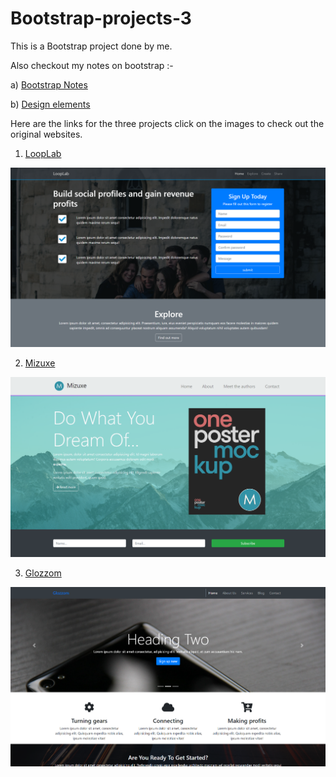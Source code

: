 # Bootstrap-projects-3

This is a Bootstrap project done by me.

Also checkout my notes on bootstrap :-

a) [Bootstrap Notes](./bootstrapNotes.md)

b) [Design elements](./designElements.md)

Here are the links for the three projects click on the images to check out the original websites.

1. [LoopLab](https://sh-rawan.github.io/Bootstrap-projects-3/website1/index.html)
 <p align="center">
   <a href="https://sh-rawan.github.io/Bootstrap-projects-3/website1/index.html" rel="noopener">
  <img src="./website1/img/website1.png" alt="Project logo"></a>
 </p>

2. [Mizuxe](https://sh-rawan.github.io/Bootstrap-projects-3/website2/index.html)
 <p align="center">
   <a href="https://sh-rawan.github.io/Bootstrap-projects-3/website2/index.html" rel="noopener">
  <img src="./website2/img/website2.png" alt="Project logo"></a>
 </p>

3. [Glozzom](https://sh-rawan.github.io/Bootstrap-projects-3/website3/index.html)
 <p align="center">
   <a href="https://sh-rawan.github.io/Bootstrap-projects-3/website3/index.html" rel="noopener">
  <img src="./website3/img/website3.png" alt="Project logo"></a>
 </p>

